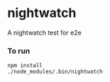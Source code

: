 # nightwatch
A nightwatch test for e2e

### To run

```
npm install
./node_modules/.bin/nightwatch
```
